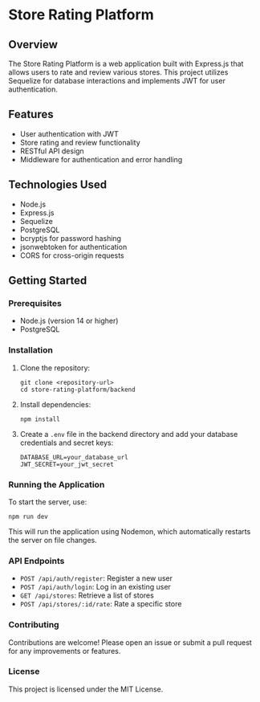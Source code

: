 # Store Rating Platform

## Overview
The Store Rating Platform is a web application built with Express.js that allows users to rate and review various stores. This project utilizes Sequelize for database interactions and implements JWT for user authentication.

## Features
- User authentication with JWT
- Store rating and review functionality
- RESTful API design
- Middleware for authentication and error handling

## Technologies Used
- Node.js
- Express.js
- Sequelize
- PostgreSQL
- bcryptjs for password hashing
- jsonwebtoken for authentication
- CORS for cross-origin requests

## Getting Started

### Prerequisites
- Node.js (version 14 or higher)
- PostgreSQL

### Installation
1. Clone the repository:
   ```
   git clone <repository-url>
   cd store-rating-platform/backend
   ```

2. Install dependencies:
   ```
   npm install
   ```

3. Create a `.env` file in the backend directory and add your database credentials and secret keys:
   ```
   DATABASE_URL=your_database_url
   JWT_SECRET=your_jwt_secret
   ```

### Running the Application
To start the server, use:
```
npm run dev
```
This will run the application using Nodemon, which automatically restarts the server on file changes.

### API Endpoints
- `POST /api/auth/register`: Register a new user
- `POST /api/auth/login`: Log in an existing user
- `GET /api/stores`: Retrieve a list of stores
- `POST /api/stores/:id/rate`: Rate a specific store

### Contributing
Contributions are welcome! Please open an issue or submit a pull request for any improvements or features.

### License
This project is licensed under the MIT License.